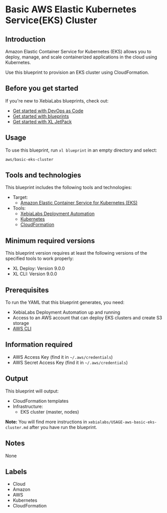 # Basic AWS Elastic Kubernetes Service(EKS) Cluster

## Introduction

Amazon Elastic Container Service for Kubernetes (EKS) allows you to deploy, manage, and scale containerized applications in the cloud using Kubernetes.

Use this blueprint to provision an EKS cluster using CloudFormation.

## Before you get started

If you're new to XebiaLabs blueprints, check out:

* [Get started with DevOps as Code](https://docs.xebialabs.com/xl-platform/concept/get-started-with-devops-as-code.html)
* [Get started with blueprints](https://docs.xebialabs.com/xl-platform/concept/get-started-with-blueprints.html)
* [Get started with XL JetPack](https://docs.xebialabs.com/xl-platform/concept/get-started-with-xl-jetpack.html)

## Usage

To use this blueprint, run `xl blueprint` in an empty directory and select:

```plain
aws/basic-eks-cluster
```

## Tools and technologies

This blueprint includes the following tools and technologies:

* Target:
    * [Amazon Elastic Container Service for Kubernetes (EKS)](https://aws.amazon.com/eks/)
* Tools:
    * [XebiaLabs Deployment Automation](https://xebialabs.com/products/xl-deploy/)
    * [Kubernetes](https://kubernetes.io/)
    * [CloudFormation](https://aws.amazon.com/cloudformation/)

## Minimum required versions

This blueprint version requires at least the following versions of the specified tools to work properly:

* XL Deploy: Version 9.0.0
* XL CLI: Version 9.0.0

## Prerequisites

To run the YAML that this blueprint generates, you need:

* XebiaLabs Deployment Automation up and running
* Access to an AWS account that can deploy EKS clusters and create S3 storage
* [AWS CLI](https://aws.amazon.com/cli/)

## Information required
* AWS Access Key (find it in `~/.aws/credentials`)
* AWS Secret Access Key (find it in `~/.aws/credentials`)

## Output

This blueprint will output:

* CloudFormation templates
* Infrastructure:
    * EKS cluster (master, nodes)

**Note:** You will find more instructions in `xebialabs/USAGE-aws-basic-eks-cluster.md` after you have run the blueprint.

## Notes

None

## Labels

* Cloud
* Amazon
* AWS
* Kubernetes
* CloudFormation

